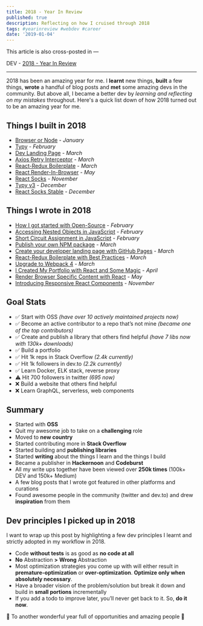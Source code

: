 ```yaml
---
title: 2018 - Year In Review
published: true
description: Reflecting on how I cruised through 2018
tags: #yearinreview #webdev #career
date: '2019-01-04'
---
```


This article is also cross-posted in —

DEV - [2018 - Year In Review](https://dev.to/flexdinesh/2018---year-in-review-515h)

---

2018 has been an amazing year for me. I **learnt** new things, **built** a few things, **wrote** a handful of blog posts and **met** some amazing devs in the community. But above all, I became a better dev by _learning and reflecting on my mistakes_ throughout. Here's a quick list down of how 2018 turned out to be an amazing year for me.

## Things I built in 2018

- [Browser or Node](https://github.com/flexdinesh/browser-or-node) - _January_
- [Typy](https://github.com/flexdinesh/typy) - _February_
- [Dev Landing Page](https://github.com/flexdinesh/dev-landing-page) - _March_
- [Axios Retry Interceptor](https://github.com/flexdinesh/axios-retry-interceptor) - _March_
- [React-Redux Boilerplate](https://github.com/flexdinesh/react-redux-boilerplate) - _March_
- [React Render-In-Browser](https://github.com/flexdinesh/react-render-in-browser) - _May_
- [React Socks](https://github.com/flexdinesh/react-socks) - _November_
- [Typy v3](https://github.com/flexdinesh/typy/blob/master/CHANGELOG.md#300-9-dec-2018) - _December_
- [React Socks Stable](https://github.com/flexdinesh/react-socks/blob/master/CHANGELOG.md#100-9-dec-2018) - _December_

## Things I wrote in 2018

- [How I got started with Open-Source](https://dev.to/flexdinesh/how-i-got-started-with-open-source--882) - _February_
- [Accessing Nested Objects in JavaScript](https://dev.to/flexdinesh/accessing-nested-objects-in-javascript--9m4) - _February_
- [Short Circuit Assignment in JavaScript](https://dev.to/flexdinesh/short-circuit-assignment-in-javascript--4k80) - _February_
- [Publish your own NPM package](https://dev.to/flexdinesh/publish-your-own-npm-package---5b71) - _March_
- [Create your developer landing page with GitHub Pages](https://dev.to/flexdinesh/create-your-developer-landing-page-with-github-pages---42jk) - _March_
- [React-Redux Boilerplate with Best Practices](https://dev.to/flexdinesh/react-redux-boilerplate-with-best-practices--2pp5) - _March_
- [Upgrade to Webpack 4](https://dev.to/flexdinesh/upgrade-to-webpack-4---5bc5) - _March_
- [I Created My Portfolio with React and Some Magic](https://dev.to/flexdinesh/i-re-wrote-my-portfolio-and-added-some-magic-22n7) - _April_
- [Render Browser Specific Content with React](https://dev.to/flexdinesh/render-browser-specific-content-with-react--amm) - _May_
- [Introducing Responsive React Components](https://dev.to/flexdinesh/introducing-responsive-react-components--1a6a) - _November_

## Goal Stats

- ✅ Start with OSS _(have over 10 actively maintained projects now)_
- ✅ Become an active contributor to a repo that’s not mine _(became one of the top contributors)_
- ✅ Create and publish a library that others find helpful _(have 7 libs now with 130k+ downloads)_
- ✅ Build a portfolio
- ✅ Hit 1k reps in Stack Overflow _(2.4k currently)_
- ✅ Hit 1k followers in dev.to _(2.2k currently)_
- ✅ Learn Docker, ELK stack, reverse proxy
- ⚠️ Hit 700 followers in twitter _(695 now)_
- ❌ Build a website that others find helpful
- ❌ Learn GraphQL, serverless, web components

## Summary

- Started with **OSS**
- Quit my awesome job to take on a **challenging** role
- Moved to **new country**
- Started contributing more in **Stack Overflow**
- Started building and **publishing libraries**
- Started **writing** about the things I learn and the things I build
- Became a publisher in **Hackernoon** and **Codeburst**
- All my write ups together have been viewed over **250k times** (100k+ DEV and 150k+ Medium)
- A few blog posts that I wrote got featured in other platforms and curations
- Found awesome people in the community (twitter and dev.to) and drew **inspiration** from them

## Dev principles I picked up in 2018

I want to wrap up this post by highlighting a few dev principles I learnt and strictly adopted in my workflow in 2018.

- Code **without tests** is as good as **no code at all**
- **No** Abstraction **>** **Wrong** Abstraction
- Most optimization strategies you come up with will either result in **premature-optimization** or **over-optimization**. **Optimize only when absolutely necessary**.
- Have a broader vision of the problem/solution but break it down and build in **small portions** incrementally
- If you add a todo to improve later, you’ll never get back to it. So, **do it now**.

🥂 To another wonderful year full of opportunities and amazing people 🥂

